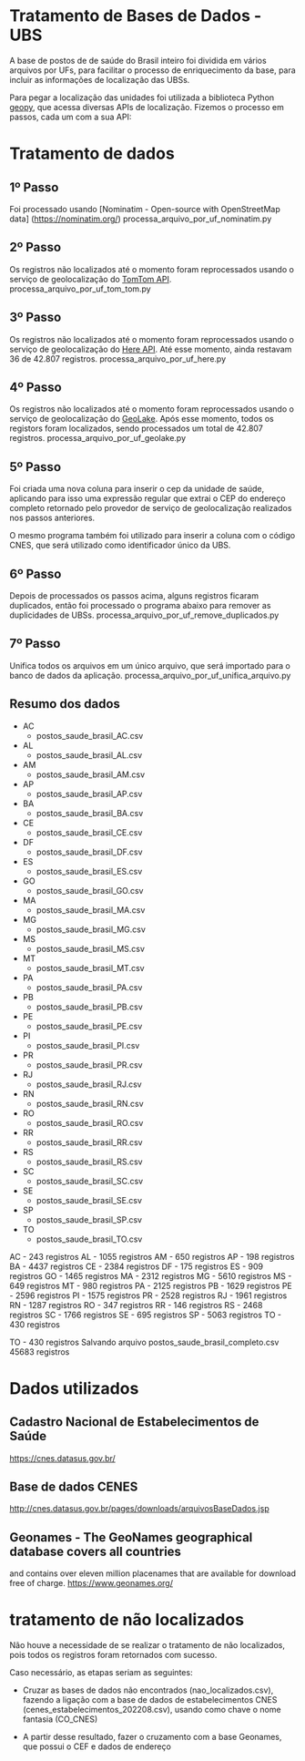 # Tratamento de Bases de Dados - UBS

A base de postos de de saúde do Brasil inteiro foi dividida em vários arquivos 
por UFs, para facilitar o processo de enriquecimento da base, para incluir as 
informações de localização das UBSs.

Para pegar a localização das unidades foi utilizada a biblioteca Python 
[geopy](https://geopy.readthedocs.io/en/stable/), que acessa diversas APIs
de localização. Fizemos o processo em passos, cada um com a sua API:

# Tratamento de dados

## 1º Passo
Foi processado usando [Nominatim - Open-source with OpenStreetMap data]
(https://nominatim.org/)
processa_arquivo_por_uf_nominatim.py

## 2º Passo
Os registros não localizados até o momento foram reprocessados usando o serviço
de geolocalização do [TomTom API](https://developer.tomtom.com/search-api/documentation/product-information/introduction).
processa_arquivo_por_uf_tom_tom.py

## 3º Passo
Os registros não localizados até o momento foram reprocessados usando o serviço
de geolocalização do [Here API](https://developer.here.com/documentation/geocoding-search-api/dev_guide/index.html).
Até esse momento, ainda restavam 36 de 42.807 registros.
processa_arquivo_por_uf_here.py

## 4º Passo
Os registros não localizados até o momento foram reprocessados usando o serviço
de geolocalização do [GeoLake](https://geolake.com/).
Após esse momento, todos os registors foram localizados, sendo processados um
total de 42.807 registros.
processa_arquivo_por_uf_geolake.py

## 5º Passo

Foi criada uma nova coluna para inserir o cep da unidade de saúde, aplicando 
para isso uma expressão regular que extrai o CEP do endereço completo retornado
pelo provedor de serviço de geolocalização realizados nos passos anteriores.

O mesmo programa também foi utilizado para inserir a coluna com o código CNES, 
que será utilizado como identificador único da UBS.

## 6º Passo
Depois de processados os passos acima, alguns registros ficaram duplicados, 
então foi processado o programa abaixo para remover as duplicidades de UBSs.
processa_arquivo_por_uf_remove_duplicados.py

## 7º Passo
Unifica todos os arquivos em um único arquivo, que será importado para o banco
de dados da aplicação.
processa_arquivo_por_uf_unifica_arquivo.py

## Resumo dos dados

- AC
  - postos_saude_brasil_AC.csv
- AL
  - postos_saude_brasil_AL.csv
- AM
  - postos_saude_brasil_AM.csv
- AP
  - postos_saude_brasil_AP.csv
- BA
  - postos_saude_brasil_BA.csv
- CE
  - postos_saude_brasil_CE.csv
- DF
  - postos_saude_brasil_DF.csv
- ES
  - postos_saude_brasil_ES.csv
- GO
  - postos_saude_brasil_GO.csv
- MA
  - postos_saude_brasil_MA.csv
- MG
  - postos_saude_brasil_MG.csv
- MS
  - postos_saude_brasil_MS.csv
- MT
  - postos_saude_brasil_MT.csv
- PA
  - postos_saude_brasil_PA.csv
- PB
  - postos_saude_brasil_PB.csv
- PE
  - postos_saude_brasil_PE.csv
- PI
  - postos_saude_brasil_PI.csv
- PR
  - postos_saude_brasil_PR.csv
- RJ
  - postos_saude_brasil_RJ.csv
- RN
  - postos_saude_brasil_RN.csv
- RO
  - postos_saude_brasil_RO.csv
- RR
  - postos_saude_brasil_RR.csv
- RS
  - postos_saude_brasil_RS.csv
- SC
  - postos_saude_brasil_SC.csv
- SE
  - postos_saude_brasil_SE.csv
- SP
  - postos_saude_brasil_SP.csv
- TO
  - postos_saude_brasil_TO.csv

AC - 243 registros
AL - 1055 registros
AM - 650 registros
AP - 198 registros
BA - 4437 registros
CE - 2384 registros
DF - 175 registros
ES - 909 registros
GO - 1465 registros
MA - 2312 registros
MG - 5610 registros
MS - 649 registros
MT - 980 registros
PA - 2125 registros
PB - 1629 registros
PE - 2596 registros
PI - 1575 registros
PR - 2528 registros
RJ - 1961 registros
RN - 1287 registros
RO - 347 registros
RR - 146 registros
RS - 2468 registros
SC - 1766 registros
SE - 695 registros
SP - 5063 registros
TO - 430 registros


TO - 430 registros
Salvando arquivo postos_saude_brasil_completo.csv
45683 registros

# Dados utilizados

## Cadastro Nacional de Estabelecimentos de Saúde
https://cnes.datasus.gov.br/

## Base de dados CENES
http://cnes.datasus.gov.br/pages/downloads/arquivosBaseDados.jsp

## Geonames - The GeoNames geographical database covers all countries 
and contains over eleven million placenames that are available for download 
free of charge.
https://www.geonames.org/

# tratamento de não localizados

Não houve a necessidade de se realizar o tratamento de não localizados, pois
todos os registros foram retornados com sucesso.

Caso necessário, as etapas seriam as seguintes:

 - Cruzar as bases de dados não encontrados (nao_localizados.csv), fazendo a 
ligação com a base de dados de estabelecimentos CNES (cenes_estabelecimentos_202208.csv),
usando como chave o nome fantasia (CO_CNES)

 - A partir desse resultado, fazer o cruzamento com a base Geonames, que possui
 o CEF e dados de endereço 
